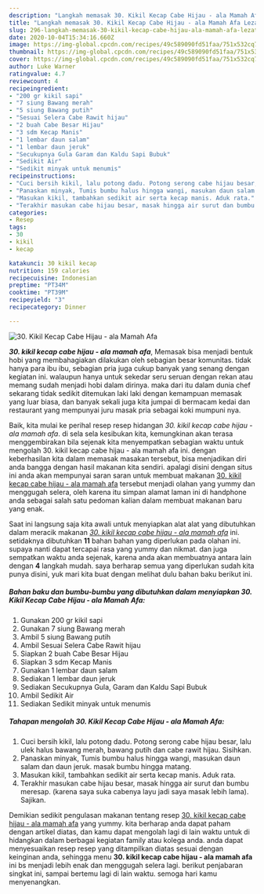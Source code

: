 ```yaml
---
description: "Langkah memasak 30. Kikil Kecap Cabe Hijau - ala Mamah Afa Lezat"
title: "Langkah memasak 30. Kikil Kecap Cabe Hijau - ala Mamah Afa Lezat"
slug: 296-langkah-memasak-30-kikil-kecap-cabe-hijau-ala-mamah-afa-lezat
date: 2020-10-04T15:34:16.660Z
image: https://img-global.cpcdn.com/recipes/49c589090fd51faa/751x532cq70/30-kikil-kecap-cabe-hijau-ala-mamah-afa-foto-resep-utama.jpg
thumbnail: https://img-global.cpcdn.com/recipes/49c589090fd51faa/751x532cq70/30-kikil-kecap-cabe-hijau-ala-mamah-afa-foto-resep-utama.jpg
cover: https://img-global.cpcdn.com/recipes/49c589090fd51faa/751x532cq70/30-kikil-kecap-cabe-hijau-ala-mamah-afa-foto-resep-utama.jpg
author: Luke Warner
ratingvalue: 4.7
reviewcount: 4
recipeingredient:
- "200 gr kikil sapi"
- "7 siung Bawang merah"
- "5 siung Bawang putih"
- "Sesuai Selera Cabe Rawit hijau"
- "2 buah Cabe Besar Hijau"
- "3 sdm Kecap Manis"
- "1 lembar daun salam"
- "1 lembar daun jeruk"
- "Secukupnya Gula Garam dan Kaldu Sapi Bubuk"
- "Sedikit Air"
- "Sedikit minyak untuk menumis"
recipeinstructions:
- "Cuci bersih kikil, lalu potong dadu. Potong serong cabe hijau besar, lalu ulek halus bawang merah, bawang putih dan cabe rawit hijau. Sisihkan."
- "Panaskan minyak, Tumis bumbu halus hingga wangi, masukan daun salam dan daun jeruk. masak bumbu hingga matang."
- "Masukan kikil, tambahkan sedikit air serta kecap manis. Aduk rata."
- "Terakhir masukan cabe hijau besar, masak hingga air surut dan bumbu meresap. (karena saya suka cabenya layu jadi saya masak lebih lama). Sajikan."
categories:
- Resep
tags:
- 30
- kikil
- kecap

katakunci: 30 kikil kecap 
nutrition: 159 calories
recipecuisine: Indonesian
preptime: "PT34M"
cooktime: "PT39M"
recipeyield: "3"
recipecategory: Dinner

---
```



![30. Kikil Kecap Cabe Hijau - ala Mamah Afa](https://img-global.cpcdn.com/recipes/49c589090fd51faa/751x532cq70/30-kikil-kecap-cabe-hijau-ala-mamah-afa-foto-resep-utama.jpg)

<b><i>30. kikil kecap cabe hijau - ala mamah afa</i></b>, Memasak bisa menjadi bentuk hobi yang membahagiakan dilakukan oleh sebagian besar komunitas. tidak hanya para ibu ibu, sebagian pria juga cukup banyak yang senang dengan kegiatan ini. walaupun hanya untuk sekedar seru seruan dengan rekan atau memang sudah menjadi hobi dalam dirinya. maka dari itu dalam dunia chef sekarang tidak sedikit ditemukan laki laki dengan kemampuan memasak yang luar biasa, dan banyak sekali juga kita jumpai di bermacam kedai dan restaurant yang mempunyai juru masak pria sebagai koki mumpuni nya.

Baik, kita mulai ke perihal resep resep hidangan <i>30. kikil kecap cabe hijau - ala mamah afa</i>. di sela sela kesibukan kita, kemungkinan akan terasa menggembirakan bila sejenak kita menyempatkan sebagian waktu untuk mengolah 30. kikil kecap cabe hijau - ala mamah afa ini. dengan keberhasilan kita dalam memasak masakan tersebut, bisa menjadikan diri anda bangga dengan hasil makanan kita sendiri. apalagi disini dengan situs ini anda akan mempunyai saran saran untuk membuat makanan <u>30. kikil kecap cabe hijau - ala mamah afa</u> tersebut menjadi olahan yang yummy dan menggugah selera, oleh karena itu simpan alamat laman ini di handphone anda sebagai salah satu pedoman kalian dalam membuat makanan baru yang enak.




Saat ini langsung saja kita awali untuk menyiapkan alat alat yang dibutuhkan dalam meracik makanan <u><i>30. kikil kecap cabe hijau - ala mamah afa</i></u> ini. setidaknya dibutuhkan <b>11</b> bahan bahan yang diperlukan pada olahan ini. supaya nanti dapat tercapai rasa yang yummy dan nikmat. dan juga sempatkan waktu anda sejenak, karena anda akan membuatnya antara lain dengan <b>4</b> langkah mudah. saya berharap semua yang diperlukan sudah kita punya disini, yuk mari kita buat dengan melihat dulu bahan baku berikut ini.

<!--inarticleads1-->

##### Bahan baku dan bumbu-bumbu yang dibutuhkan dalam menyiapkan 30. Kikil Kecap Cabe Hijau - ala Mamah Afa:

1. Gunakan 200 gr kikil sapi
1. Gunakan 7 siung Bawang merah
1. Ambil 5 siung Bawang putih
1. Ambil Sesuai Selera Cabe Rawit hijau
1. Siapkan 2 buah Cabe Besar Hijau
1. Siapkan 3 sdm Kecap Manis
1. Gunakan 1 lembar daun salam
1. Sediakan 1 lembar daun jeruk
1. Sediakan Secukupnya Gula, Garam dan Kaldu Sapi Bubuk
1. Ambil Sedikit Air
1. Sediakan Sedikit minyak untuk menumis




<!--inarticleads2-->

##### Tahapan mengolah 30. Kikil Kecap Cabe Hijau - ala Mamah Afa:

1. Cuci bersih kikil, lalu potong dadu. Potong serong cabe hijau besar, lalu ulek halus bawang merah, bawang putih dan cabe rawit hijau. Sisihkan.
1. Panaskan minyak, Tumis bumbu halus hingga wangi, masukan daun salam dan daun jeruk. masak bumbu hingga matang.
1. Masukan kikil, tambahkan sedikit air serta kecap manis. Aduk rata.
1. Terakhir masukan cabe hijau besar, masak hingga air surut dan bumbu meresap. (karena saya suka cabenya layu jadi saya masak lebih lama). Sajikan.




Demikian sedikit pengulasan makanan tentang resep <u>30. kikil kecap cabe hijau - ala mamah afa</u> yang yummy. kita berharap anda dapat paham dengan artikel diatas, dan kamu dapat mengolah lagi di lain waktu untuk di hidangkan dalam berbagai kegiatan family atau kolega anda. anda dapat menyesuaikan resep resep yang ditampilkan diatas sesuai dengan keinginan anda, sehingga menu <b>30. kikil kecap cabe hijau - ala mamah afa</b> ini bs menjadi lebih enak dan menggugah selera lagi. berikut penjabaran singkat ini, sampai bertemu lagi di lain waktu. semoga hari kamu menyenangkan.
